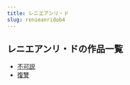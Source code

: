 ```yaml
---
title: レニエアンリ・ド
slug: renieanridob4
---
```


## レニエアンリ・ドの作品一覧

- [不可説](bukeshuo2e)
- [復讐](fuchoufb)

